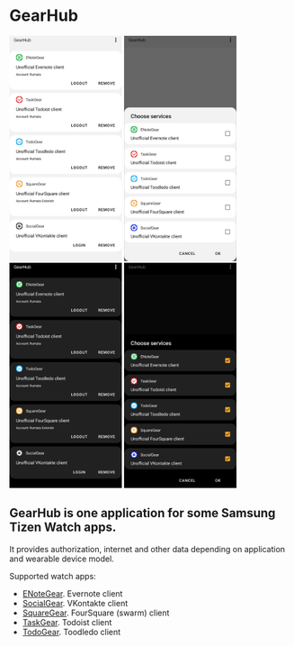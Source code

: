 # GearHub

<div>
    <img src="/screenshots/1.png" width="200" alt=""/>
    <img src="/screenshots/2.png" width="200" alt=""/>
    <img src="/screenshots/3.png" width="200" alt=""/>
    <img src="/screenshots/4.png" width="200" alt=""/>
</div>

## GearHub is one application for some Samsung Tizen Watch apps.

It provides authorization, internet and other data depending on application and wearable device model.

Supported watch apps:
* [ENoteGear](https://github.com/RumataEstorish/ENoteGear). Evernote client
* [SocialGear](https://github.com/RumataEstorish/SocialGear). VKontakte client
* [SquareGear](https://github.com/RumataEstorish/SquareGear). FourSquare (swarm) client
* [TaskGear](https://github.com/RumataEstorish/TaskGear). Todoist client
* [TodoGear](https://github.com/RumataEstorish/TodoGear). Toodledo client

